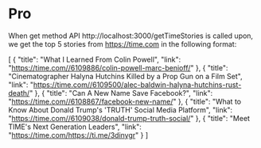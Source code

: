 # Pro
When get method API http://localhost:3000/getTimeStories is called upon, we get the top 5 stories from https://time.com in the following format:

[
    {
        "title": "What I Learned From Colin Powell",
        "link": "https://time.com//6109886/colin-powell-marc-benioff/"
    },
    {
        "title": "Cinematographer Halyna Hutchins Killed by a Prop Gun on a Film Set",
        "link": "https://time.com//6109500/alec-baldwin-halyna-hutchins-rust-death/"
    },
    {
        "title": "Can A New Name Save Facebook?",
        "link": "https://time.com//6108867/facebook-new-name/"
    },
    {
        "title": "What to Know About Donald Trump's 'TRUTH' Social Media Platform",
        "link": "https://time.com//6109038/donald-trump-truth-social/"
    },
    {
        "title": "Meet TIME's Next Generation Leaders",
        "link": "https://time.com/https://ti.me/3dinygr"
    }
]
